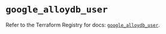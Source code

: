 # `google_alloydb_user`

Refer to the Terraform Registry for docs: [`google_alloydb_user`](https://registry.terraform.io/providers/hashicorp/google/5.45.2/docs/resources/alloydb_user).
